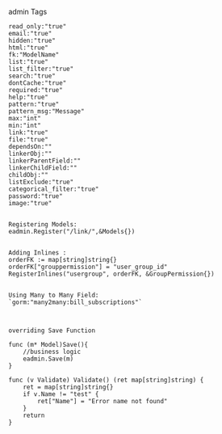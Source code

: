 admin Tags

	read_only:"true"
	email:"true"
	hidden:"true"
	html:"true"
	fk:"ModelName"
	list:"true"
	list_filter:"true"
	search:"true"
	dontCache:"true"
  	required:"true"
  	help:"true"
  	pattern:"true"
  	pattern_msg:"Message"
	max:"int"
	min:"int"
	link:"true"
	file:"true"
	dependsOn:""
	linkerObj:""
	linkerParentField:""
	linkerChildField:""
	childObj:""
	listExclude:"true"
	categorical_filter:"true"
	password:"true"
	image:"true"
	
	
	Registering Models:
	eadmin.Register("/link/",&Models{})
	
	
	Adding Inlines :
	orderFK := map[string]string{}
	orderFK["grouppermission"] = "user_group_id"
	RegisterInlines("usergroup", orderFK, &GroupPermission{})
	
	
	Using Many to Many Field:
	`gorm:"many2many:bill_subscriptions"`
	
	
	
	overriding Save Function
	
	func (m* Model)Save(){
	    //business logic
	    eadmin.Save(m)
	}
	
	func (v Validate) Validate() (ret map[string]string) {
	    ret = map[string]string{}
	    if v.Name != "test" {
		    ret["Name"] = "Error name not found"
	    }
	    return
    }